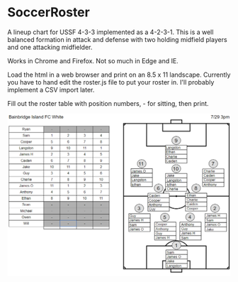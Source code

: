 # SoccerRoster

A lineup chart for USSF 4-3-3 implemented as a 4-2-3-1.
This is a well balanced formation in attack and defense with two holding
midfield players and one attacking midfielder.

Works in Chrome and Firefox.  Not so much in Edge and IE.

Load the html in a web browser and print on an 8.5 x 11 landscape.
Currently you have to hand edit the roster.js file to put your roster in.
I'll probably implement a CSV import later.

Fill out the roster table with position numbers, - for sitting,
then print.

![example.png](https://raw.githubusercontent.com/jvandervort/SoccerRoster/master/example.png)